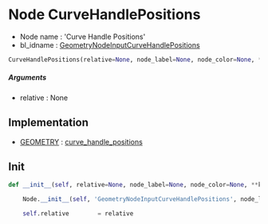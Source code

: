 # Node CurveHandlePositions

- Node name : 'Curve Handle Positions'
- bl_idname : [GeometryNodeInputCurveHandlePositions](https://docs.blender.org/api/current/bpy.types.GeometryNodeInputCurveHandlePositions.html)


``` python
CurveHandlePositions(relative=None, node_label=None, node_color=None, **kwargs)
```
##### Arguments

- relative : None

## Implementation

- [GEOMETRY](/docs/GeoNodes/socket_GEOMETRY.md) : [curve_handle_positions](/docs/GeoNodes/socket_GEOMETRY.md#curve_handle_positions)

## Init

``` python
def __init__(self, relative=None, node_label=None, node_color=None, **kwargs):

    Node.__init__(self, 'GeometryNodeInputCurveHandlePositions', node_label=node_label, node_color=node_color, **kwargs)

    self.relative        = relative
```
